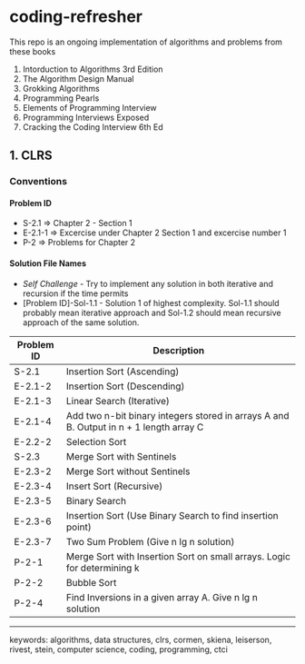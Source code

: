 # coding-refresher

This repo is an ongoing implementation of algorithms and problems from these books

1. Intorduction to Algorithms 3rd Edition
2. The Algorithm Design Manual
3. Grokking Algorithms
4. Programming Pearls
5. Elements of Programming Interview
6. Programming Interviews Exposed
7. Cracking the Coding Interview 6th Ed

## 1. CLRS

### Conventions

#### Problem ID

- S-2.1   => Chapter 2 - Section 1
- E-2.1-1 => Excercise under Chapter 2 Section 1 and excercise number 1
- P-2     => Problems for Chapter 2

#### Solution File Names

- *Self Challenge* - Try to implement any solution in both iterative and recursion if the time permits
- [Problem ID]-Sol-1.1 - Solution 1 of highest complexity. Sol-1.1 should probably mean iterative approach and Sol-1.2 should mean recursive approach of the same solution.

| Problem ID    |  Description  |
|---------------|---------------|
| S-2.1         |  Insertion Sort (Ascending)  |
| E-2.1-2       |  Insertion Sort (Descending)  |
| E-2.1-3       |  Linear Search (Iterative)  |
| E-2.1-4       |  Add two n-bit binary integers stored in arrays A and B. Output in n + 1 length array C  |
| E-2.2-2       |  Selection Sort  |
| S-2.3         |  Merge Sort with Sentinels  |
| E-2.3-2       |  Merge Sort without Sentinels  |
| E-2.3-4       |  Insert Sort (Recursive)  |
| E-2.3-5       |  Binary Search  |
| E-2.3-6       |  Insertion Sort (Use Binary Search to find insertion point)  |
| E-2.3-7       |  Two Sum Problem (Give n lg n solution)  |
| P-2-1         |  Merge Sort with Insertion Sort on small arrays. Logic for determining k  |
| P-2-2         |  Bubble Sort  |
| P-2-4         |  Find Inversions in a given array A. Give n lg n solution  |

----------------------------------------------------------------------------------------

keywords: algorithms, data structures, clrs, cormen, skiena, leiserson, rivest, stein, computer science, coding, programming, ctci